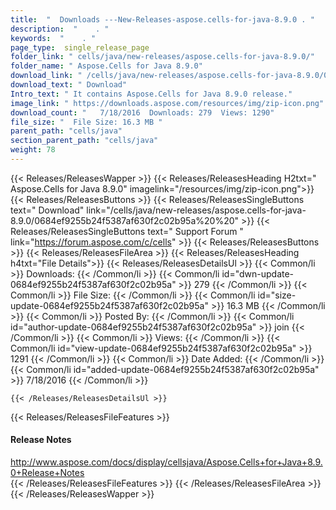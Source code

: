 ```yaml
---
title:  "  Downloads ---New-Releases-aspose.cells-for-java-8.9.0 . " 
description:  "    . " 
keywords:  "    . " 
page_type:  single_release_page
folder_link: " cells/java/new-releases/aspose.cells-for-java-8.9.0/"
folder_name: " Aspose.Cells for Java 8.9.0"
download_link: " /cells/java/new-releases/aspose.cells-for-java-8.9.0/0684ef9255b24f5387af630f2c02b95a"
download_text: " Download"
Intro_text: " It contains Aspose.Cells for Java 8.9.0 release."
image_link: " https://downloads.aspose.com/resources/img/zip-icon.png"
download_count: "   7/18/2016  Downloads: 279  Views: 1290"
file_size: "  File Size: 16.3 MB "
parent_path: "cells/java"
section_parent_path: "cells/java"
weight: 78 
---
```


{{< Releases/ReleasesWapper >}}
  {{< Releases/ReleasesHeading H2txt=" Aspose.Cells for Java 8.9.0" imagelink="/resources/img/zip-icon.png">}}
  {{< Releases/ReleasesButtons >}}
    {{< Releases/ReleasesSingleButtons text=" Download" link="/cells/java/new-releases/aspose.cells-for-java-8.9.0/0684ef9255b24f5387af630f2c02b95a%20%20" >}}
    {{< Releases/ReleasesSingleButtons text=" Support Forum " link="https://forum.aspose.com/c/cells" >}}
  {{< Releases/ReleasesButtons >}}
  {{< Releases/ReleasesFileArea >}}
    {{< Releases/ReleasesHeading h4txt="File Details">}}
    {{< Releases/ReleasesDetailsUl >}}
            {{< Common/li  >}} Downloads: {{< /Common/li >}} 
      {{< Common/li id="dwn-update-0684ef9255b24f5387af630f2c02b95a" >}} 279 {{< /Common/li >}} 
      {{< Common/li  >}} File Size: {{< /Common/li >}} 
      {{< Common/li id="size-update-0684ef9255b24f5387af630f2c02b95a" >}} 16.3 MB {{< /Common/li >}} 
      {{< Common/li  >}} Posted By: {{< /Common/li >}} 
      {{< Common/li id="author-update-0684ef9255b24f5387af630f2c02b95a" >}} join {{< /Common/li >}} 
      {{< Common/li  >}} Views: {{< /Common/li >}} 
      {{< Common/li id="view-update-0684ef9255b24f5387af630f2c02b95a" >}} 1291 {{< /Common/li >}} 
      {{< Common/li  >}} Date Added: {{< /Common/li >}} 
      {{< Common/li id="added-update-0684ef9255b24f5387af630f2c02b95a" >}} 7/18/2016 {{< /Common/li >}} 

    {{< /Releases/ReleasesDetailsUl >}}

  {{< Releases/ReleasesFileFeatures >}}
      <h4>Release Notes</h4><div><a href="http://www.aspose.com/docs/display/cellsjava/Aspose.Cells+for+Java+8.9.0+Release+Notes">http://www.aspose.com/docs/display/cellsjava/Aspose.Cells+for+Java+8.9.0+Release+Notes</a></div>
  {{< /Releases/ReleasesFileFeatures >}}
 {{< /Releases/ReleasesFileArea >}}
{{< /Releases/ReleasesWapper >}}



